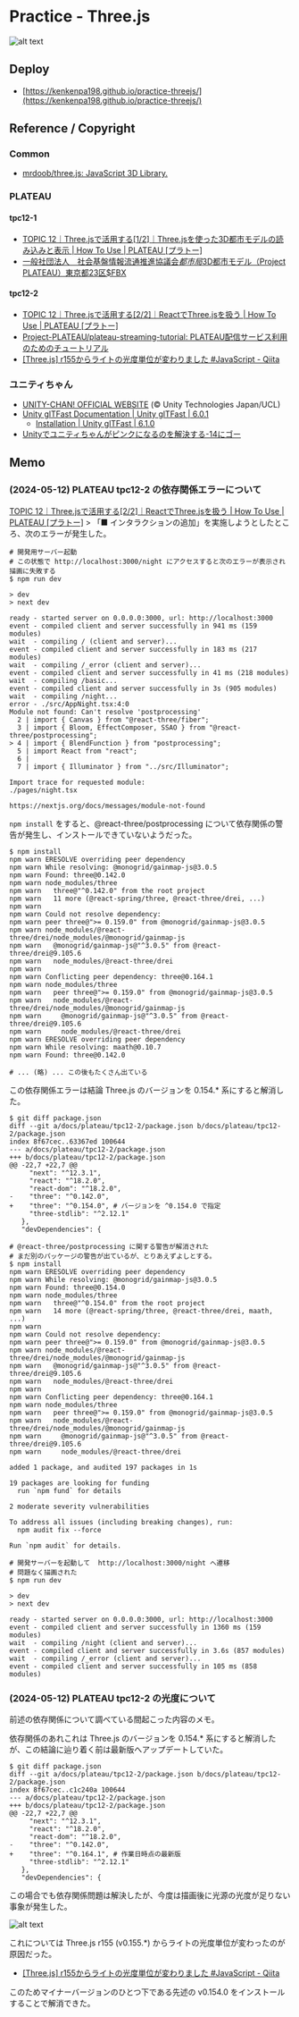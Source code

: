 # Practice - Three.js

![alt text](images/plateu-tpc12-2-night.png)

## Deploy

- [https://kenkenpa198.github.io/practice-threejs/](https://kenkenpa198.github.io/practice-threejs/)

## Reference / Copyright

### Common

- [mrdoob/three.js: JavaScript 3D Library.](https://github.com/mrdoob/three.js/)

### PLATEAU

#### tpc12-1

- [TOPIC 12｜Three.jsで活用する\[1/2\]｜Three.jsを使った3D都市モデルの読み込みと表示 \| How To Use \| PLATEAU \[プラトー\]](https://www.mlit.go.jp/plateau/learning/tpc12-1/)
- [一般社団法人　社会基盤情報流通推進協議会$都市局$3D都市モデル（Project PLATEAU）東京都23区$FBX](https://www.geospatial.jp/ckan/dataset/plateau-tokyo23ku/resource/04a3109d-9392-42e9-95d2-e04bda7a8d42)

#### tpc12-2

- [TOPIC 12｜Three.jsで活用する\[2/2\]｜ReactでThree.jsを扱う \| How To Use \| PLATEAU \[プラトー\]](https://www.mlit.go.jp/plateau/learning/tpc12-2/)
- [Project-PLATEAU/plateau-streaming-tutorial: PLATEAU配信サービス利用のためのチュートリアル](https://github.com/Project-PLATEAU/plateau-streaming-tutorial)
- [\[Three.js\] r155からライトの光度単位が変わりました \#JavaScript - Qiita](https://qiita.com/masato_makino/items/0de9657633e44e91494a)

### ユニティちゃん

- [UNITY-CHAN! OFFICIAL WEBSITE](https://unity-chan.com/) (© Unity Technologies Japan/UCL)
- [Unity glTFast Documentation \| Unity glTFast \| 6.0.1](https://docs.unity3d.com/Packages/com.unity.cloud.gltfast@6.0/manual/index.html)
    - [Installation \| Unity glTFast \| 6.1.0](https://docs.unity3d.com/Packages/com.unity.cloud.gltfast@6.1/manual/installation.html)
- [Unityでユニティちゃんがピンクになるのを解決する-14にゴー](https://blog.14nigo.net/2023/03/fixpinkunitychan.html)

## Memo

### (2024-05-12) PLATEAU tpc12-2 の依存関係エラーについて

[TOPIC 12｜Three.jsで活用する\[2/2\]｜ReactでThree.jsを扱う \| How To Use \| PLATEAU \[プラトー\]](https://www.mlit.go.jp/plateau/learning/tpc12-2/) > 「■ インタラクションの追加」を実施しようとしたところ、次のエラーが発生した。

```shell
# 開発用サーバー起動
# この状態で http://localhost:3000/night にアクセスすると次のエラーが表示され描画に失敗する
$ npm run dev

> dev
> next dev

ready - started server on 0.0.0.0:3000, url: http://localhost:3000
event - compiled client and server successfully in 941 ms (159 modules)
wait  - compiling / (client and server)...
event - compiled client and server successfully in 183 ms (217 modules)
wait  - compiling /_error (client and server)...
event - compiled client and server successfully in 41 ms (218 modules)
wait  - compiling /basic...
event - compiled client and server successfully in 3s (905 modules)
wait  - compiling /night...
error - ./src/AppNight.tsx:4:0
Module not found: Can't resolve 'postprocessing'
  2 | import { Canvas } from "@react-three/fiber";
  3 | import { Bloom, EffectComposer, SSAO } from "@react-three/postprocessing";
> 4 | import { BlendFunction } from "postprocessing";
  5 | import React from "react";
  6 |
  7 | import { Illuminator } from "../src/Illuminator";

Import trace for requested module:
./pages/night.tsx

https://nextjs.org/docs/messages/module-not-found
```

`npm install` をすると、@react-three/postprocessing について依存関係の警告が発生し、インストールできていないようだった。

```shell
$ npm install
npm warn ERESOLVE overriding peer dependency
npm warn While resolving: @monogrid/gainmap-js@3.0.5
npm warn Found: three@0.142.0
npm warn node_modules/three
npm warn   three@"^0.142.0" from the root project
npm warn   11 more (@react-spring/three, @react-three/drei, ...)
npm warn
npm warn Could not resolve dependency:
npm warn peer three@">= 0.159.0" from @monogrid/gainmap-js@3.0.5
npm warn node_modules/@react-three/drei/node_modules/@monogrid/gainmap-js
npm warn   @monogrid/gainmap-js@"^3.0.5" from @react-three/drei@9.105.6
npm warn   node_modules/@react-three/drei
npm warn
npm warn Conflicting peer dependency: three@0.164.1
npm warn node_modules/three
npm warn   peer three@">= 0.159.0" from @monogrid/gainmap-js@3.0.5
npm warn   node_modules/@react-three/drei/node_modules/@monogrid/gainmap-js
npm warn     @monogrid/gainmap-js@"^3.0.5" from @react-three/drei@9.105.6
npm warn     node_modules/@react-three/drei
npm warn ERESOLVE overriding peer dependency
npm warn While resolving: maath@0.10.7
npm warn Found: three@0.142.0

# ... (略) ... この後もたくさん出ている
```

この依存関係エラーは結論 Three.js のバージョンを 0.154.* 系にすると解消した。

```shell
$ git diff package.json
diff --git a/docs/plateau/tpc12-2/package.json b/docs/plateau/tpc12-2/package.json
index 8f67cec..63367ed 100644
--- a/docs/plateau/tpc12-2/package.json
+++ b/docs/plateau/tpc12-2/package.json
@@ -22,7 +22,7 @@
     "next": "^12.3.1",
     "react": "^18.2.0",
     "react-dom": "^18.2.0",
-    "three": "^0.142.0",
+    "three": "^0.154.0", # バージョンを ^0.154.0 で指定
     "three-stdlib": "^2.12.1"
   },
   "devDependencies": {

# @react-three/postprocessing に関する警告が解消された
# まだ別のパッケージの警告が出ているが、とりあえずよしとする。
$ npm install
npm warn ERESOLVE overriding peer dependency
npm warn While resolving: @monogrid/gainmap-js@3.0.5
npm warn Found: three@0.154.0
npm warn node_modules/three
npm warn   three@"^0.154.0" from the root project
npm warn   14 more (@react-spring/three, @react-three/drei, maath, ...)
npm warn
npm warn Could not resolve dependency:
npm warn peer three@">= 0.159.0" from @monogrid/gainmap-js@3.0.5
npm warn node_modules/@react-three/drei/node_modules/@monogrid/gainmap-js
npm warn   @monogrid/gainmap-js@"^3.0.5" from @react-three/drei@9.105.6
npm warn   node_modules/@react-three/drei
npm warn
npm warn Conflicting peer dependency: three@0.164.1
npm warn node_modules/three
npm warn   peer three@">= 0.159.0" from @monogrid/gainmap-js@3.0.5
npm warn   node_modules/@react-three/drei/node_modules/@monogrid/gainmap-js
npm warn     @monogrid/gainmap-js@"^3.0.5" from @react-three/drei@9.105.6
npm warn     node_modules/@react-three/drei

added 1 package, and audited 197 packages in 1s

19 packages are looking for funding
  run `npm fund` for details

2 moderate severity vulnerabilities

To address all issues (including breaking changes), run:
  npm audit fix --force

Run `npm audit` for details.

# 開発サーバーを起動して  http://localhost:3000/night へ遷移
# 問題なく描画された
$ npm run dev

> dev
> next dev

ready - started server on 0.0.0.0:3000, url: http://localhost:3000
event - compiled client and server successfully in 1360 ms (159 modules)
wait  - compiling /night (client and server)...
event - compiled client and server successfully in 3.6s (857 modules)
wait  - compiling /_error (client and server)...
event - compiled client and server successfully in 105 ms (858 modules)
```

### (2024-05-12) PLATEAU tpc12-2 の光度について

前述の依存関係について調べている間起こった内容のメモ。

依存関係のあれこれは Three.js のバージョンを 0.154.* 系にすると解消したが、この結論に辿り着く前は最新版へアップデートしていた。

```shell
$ git diff package.json
diff --git a/docs/plateau/tpc12-2/package.json b/docs/plateau/tpc12-2/package.json
index 8f67cec..c1c240a 100644
--- a/docs/plateau/tpc12-2/package.json
+++ b/docs/plateau/tpc12-2/package.json
@@ -22,7 +22,7 @@
     "next": "^12.3.1",
     "react": "^18.2.0",
     "react-dom": "^18.2.0",
-    "three": "^0.142.0",
+    "three": "^0.164.1", # 作業日時点の最新版
     "three-stdlib": "^2.12.1"
   },
   "devDependencies": {
```

この場合でも依存関係問題は解決したが、今度は描画後に光源の光度が足りない事象が発生した。

![alt text](images/plateu-tpc12-2-night-bad.png)

これについては Three.js r155 (v0.155.*) からライトの光度単位が変わったのが原因だった。

- [\[Three.js\] r155からライトの光度単位が変わりました \#JavaScript - Qiita](https://qiita.com/masato_makino/items/0de9657633e44e91494a)

このためマイナーバージョンのひとつ下である先述の v0.154.0 をインストールすることで解消できた。
